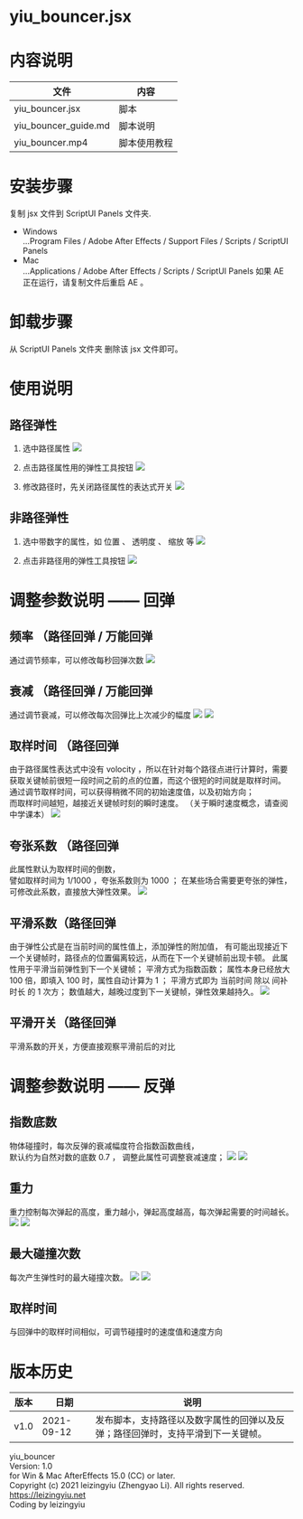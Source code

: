 # yiu_bouncer.jsx

# 内容说明

| 文件                 | 内容         |
| -------------------- | ------------ |
| yiu_bouncer.jsx      | 脚本         |
| yiu_bouncer_guide.md | 脚本说明     |
| yiu_bouncer.mp4      | 脚本使用教程 |

# 安装步骤

复制 jsx 文件到 ScriptUI Panels 文件夹.

- Windows  
  ...Program Files / Adobe After Effects <version> / Support Files / Scripts / ScriptUI Panels
- Mac  
  ...Applications / Adobe After Effects <version> / Scripts / ScriptUI Panels
  如果 AE 正在运行，请复制文件后重启 AE 。

# 卸载步骤

从 ScriptUI Panels 文件夹 删除该 jsx 文件即可。

# 使用说明

## 路径弹性

1. 选中路径属性
   ![](https://pic.leizingyiu.net/20210912121528.png)

2. 点击路径属性用的弹性工具按钮
   ![](https://pic.leizingyiu.net/20210912122801.png)

3. 修改路径时，先关闭路径属性的表达式开关
   ![](https://pic.leizingyiu.net/20210912123014.png)

## 非路径弹性

1. 选中带数字的属性，如 位置 、 透明度 、 缩放 等
   ![](https://pic.leizingyiu.net/20210912123212.png)

2. 点击非路径用的弹性工具按钮
   ![](https://pic.leizingyiu.net/20210912123301.png)

# 调整参数说明 —— 回弹

## 频率 （路径回弹 / 万能回弹

通过调节频率，可以修改每秒回弹次数
![](https://pic.leizingyiu.net/20210912130202.png)

## 衰减 （路径回弹 / 万能回弹

通过调节衰减，可以修改每次回弹比上次减少的幅度
![](https://pic.leizingyiu.net/20210912130439.png)
![](https://pic.leizingyiu.net/20210912130529.png)

## 取样时间 （路径回弹

由于路径属性表达式中没有 volocity ，所以在针对每个路径点进行计算时，需要获取关键帧前很短一段时间之前的点的位置，而这个很短的时间就是取样时间。
通过调节取样时间，可以获得稍微不同的初始速度值，以及初始方向；  
而取样时间越短，越接近关键帧时刻的瞬时速度。
（关于瞬时速度概念，请查阅中学课本）
![](https://pic.leizingyiu.net/d_k_change.gif)

## 夸张系数 （路径回弹

此属性默认为取样时间的倒数，  
譬如取样时间为 1/1000 ，夸张系数则为 1000 ；
在某些场合需要更夸张的弹性，可修改此系数，直接放大弹性效果。
![](https://pic.leizingyiu.net/d001_k_change.gif)

## 平滑系数（路径回弹

由于弹性公式是在当前时间的属性值上，添加弹性的附加值，
有可能出现接近下一个关键帧时，路径点的位置偏离较远，从而在下一个关键帧前出现卡顿。
此属性用于平滑当前弹性到下一个关键帧；
平滑方式为指数函数；
属性本身已经放大 100 倍，即填入 100 时，属性自动计算为 1 ；
平滑方式即为 当前时间 除以 间补时长 的 1 次方；
数值越大，越晚过度到下一关键帧，弹性效果越持久。
![](https://pic.leizingyiu.net/easeK_change.gif)

## 平滑开关（路径回弹

平滑系数的开关，方便直接观察平滑前后的对比

# 调整参数说明 —— 反弹

## 指数底数

物体碰撞时，每次反弹的衰减幅度符合指数函数曲线，  
默认约为自然对数的底数 0.7 ，
调整此属性可调整衰减速度；
![](https://pic.leizingyiu.net/20210912132904.png)
![](https://pic.leizingyiu.net/20210912132945.png)

## 重力

重力控制每次弹起的高度，重力越小，弹起高度越高，每次弹起需要的时间越长。
![](https://pic.leizingyiu.net/20210912133107.png)
![](https://pic.leizingyiu.net/20210912133153.png)

## 最大碰撞次数

每次产生弹性时的最大碰撞次数。
![](https://pic.leizingyiu.net/20210912134531.png)
![](https://pic.leizingyiu.net/20210912134557.png)

## 取样时间

与回弹中的取样时间相似，可调节碰撞时的速度值和速度方向

# 版本历史

| 版本 | 日期       | 说明                                                                             |
| ---- | ---------- | -------------------------------------------------------------------------------- |
| v1.0 | 2021-09-12 | 发布脚本，支持路径以及数字属性的回弹以及反弹；路径回弹时，支持平滑到下一关键帧。 |

yiu_bouncer  
Version: 1.0  
for Win & Mac AfterEffects 15.0 (CC) or later.  
Copyright (c) 2021 leizingyiu (Zhengyao Li). All rights reserved.  
https://leizingyiu.net  
Coding by leizingyiu
